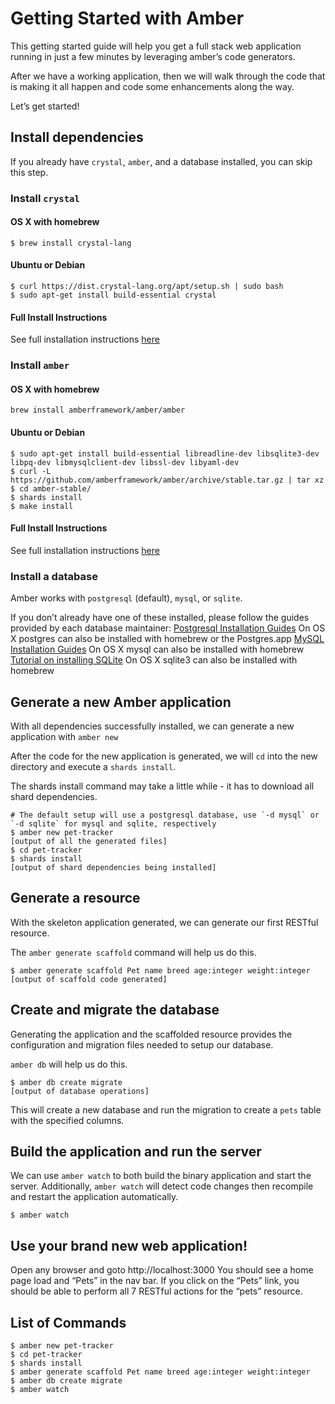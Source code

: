 # Getting Started with Amber
This getting started guide will help you get a full stack web application running in just a few minutes by leveraging amber’s code generators.

After we have a working application, then we will walk through the code that is making it all happen and code some enhancements along the way.

Let’s get started!

## Install dependencies
If you already have `crystal`, `amber`, and a database installed, you can skip this step.

### Install `crystal`

#### OS X with homebrew
 ```
$ brew install crystal-lang
```
#### Ubuntu or Debian
 ```
$ curl https://dist.crystal-lang.org/apt/setup.sh | sudo bash
$ sudo apt-get install build-essential crystal
```

#### Full Install Instructions
See full installation instructions [here](https://crystal-lang.org/docs/installation/)

### Install `amber`

#### OS X with homebrew
```
brew install amberframework/amber/amber
```

#### Ubuntu or Debian
```
$ sudo apt-get install build-essential libreadline-dev libsqlite3-dev libpq-dev libmysqlclient-dev libssl-dev libyaml-dev
$ curl -L https://github.com/amberframework/amber/archive/stable.tar.gz | tar xz
$ cd amber-stable/
$ shards install
$ make install
```

#### Full Install Instructions
See full installation instructions [here](https://amberframework.org/guides/getting-started/Installation/README.md#installation)

### Install a database
Amber works with `postgresql` (default), `mysql`, or `sqlite`.

If you don’t already have one of these installed, please follow the guides provided by each database maintainer:
[Postgresql Installation Guides](https://wiki.postgresql.org/wiki/Detailed_installation_guides)
On OS X postgres can also be installed with homebrew or the Postgres.app
[MySQL Installation Guides](https://dev.mysql.com/doc/refman/8.0/en/installing.html)
On OS X mysql can also be installed with homebrew
[Tutorial on installing SQLite](https://www.tutorialspoint.com/sqlite/sqlite_installation.htm)
On OS X sqlite3 can also be installed with homebrew

## Generate a new Amber application
With all dependencies successfully installed, we can generate a new application with `amber new`

After the code for the new application is generated, we will `cd` into the new directory and execute a `shards install`.

The shards install command may take a little while - it has to download all shard dependencies.
```
# The default setup will use a postgresql database, use `-d mysql` or `-d sqlite` for mysql and sqlite, respectively
$ amber new pet-tracker
[output of all the generated files]
$ cd pet-tracker
$ shards install
[output of shard dependencies being installed]
```

## Generate a resource
With the skeleton application generated, we can generate our first RESTful resource.

 The `amber generate scaffold` command will help us do this.

```
$ amber generate scaffold Pet name breed age:integer weight:integer
[output of scaffold code generated]
```

## Create and migrate the database
Generating the application and the scaffolded resource provides the configuration and migration files needed to setup our database.

`amber db` will help us do this.
```
$ amber db create migrate
[output of database operations]
```
This will create a new database and run the migration to create a `pets` table with the specified columns.

## Build the application and run the server
We can use `amber watch` to both build the binary application and start the server. Additionally, `amber watch` will detect code changes then recompile and restart the application automatically.
```
$ amber watch
```

## Use your brand new web application!
Open any browser and goto http://localhost:3000
You should see a home page load and “Pets” in the nav bar.
If you click on the “Pets” link, you should be able to perform all 7 RESTful actions for the “pets” resource.

## List of Commands
```
$ amber new pet-tracker
$ cd pet-tracker
$ shards install
$ amber generate scaffold Pet name breed age:integer weight:integer
$ amber db create migrate
$ amber watch
```
